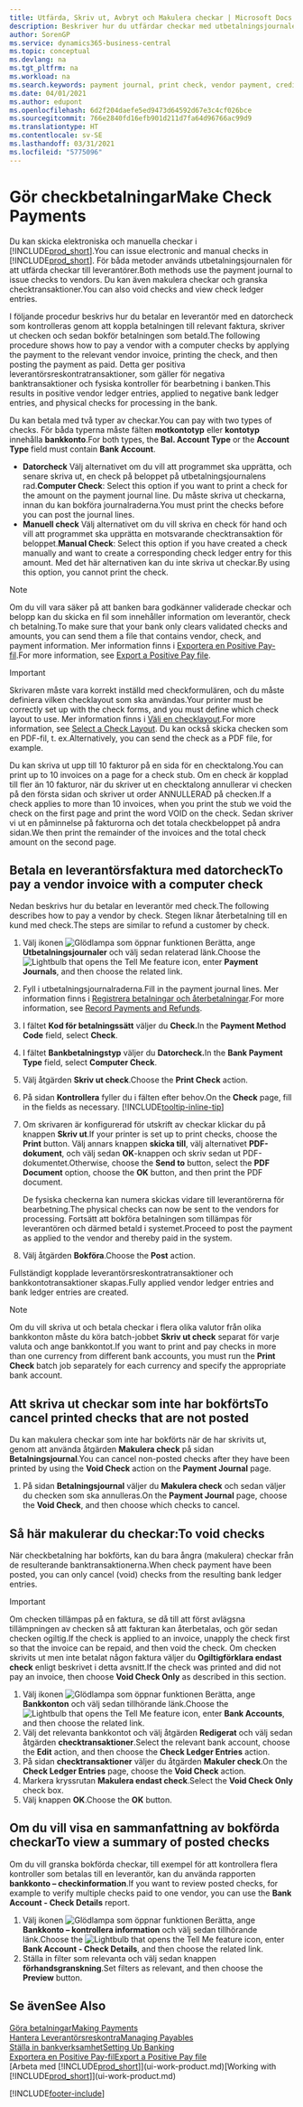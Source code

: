 ```yaml
---
title: Utfärda, Skriv ut, Avbryt och Makulera checkar | Microsoft Docs
description: Beskriver hur du utfärdar checkar med utbetalningsjournalen, skriver ut checkar och annullerar checkar eller granskar checktransaktioner i Business Central.
author: SorenGP
ms.service: dynamics365-business-central
ms.topic: conceptual
ms.devlang: na
ms.tgt_pltfrm: na
ms.workload: na
ms.search.keywords: payment journal, print check, vendor payment, creditor, debt, balance due, AP
ms.date: 04/01/2021
ms.author: edupont
ms.openlocfilehash: 6d2f204daefe5ed9473d64592d67e3c4cf026bce
ms.sourcegitcommit: 766e2840fd16efb901d211d7fa64d96766ac99d9
ms.translationtype: HT
ms.contentlocale: sv-SE
ms.lasthandoff: 03/31/2021
ms.locfileid: "5775096"
---
```

# <a name="make-check-payments"></a><span data-ttu-id="af83f-103">Gör checkbetalningar</span><span class="sxs-lookup"><span data-stu-id="af83f-103">Make Check Payments</span></span>

<span data-ttu-id="af83f-104">Du kan skicka elektroniska och manuella checkar i [!INCLUDE[prod_short](includes/prod_short.md)].</span><span class="sxs-lookup"><span data-stu-id="af83f-104">You can issue electronic and manual checks in [!INCLUDE[prod_short](includes/prod_short.md)].</span></span> <span data-ttu-id="af83f-105">För båda metoder används utbetalningsjournalen för att utfärda checkar till leverantörer.</span><span class="sxs-lookup"><span data-stu-id="af83f-105">Both methods use the payment journal to issue checks to vendors.</span></span> <span data-ttu-id="af83f-106">Du kan även makulera checkar och granska checktransaktioner.</span><span class="sxs-lookup"><span data-stu-id="af83f-106">You can also void checks and view check ledger entries.</span></span>

<span data-ttu-id="af83f-107">I följande procedur beskrivs hur du betalar en leverantör med en datorcheck som kontrolleras genom att koppla betalningen till relevant faktura, skriver ut checken och sedan bokför betalningen som betald.</span><span class="sxs-lookup"><span data-stu-id="af83f-107">The following procedure shows how to pay a vendor with a computer checks by applying the payment to the relevant vendor invoice, printing the check, and then posting the payment as paid.</span></span> <span data-ttu-id="af83f-108">Detta ger positiva leverantörsreskontratransaktioner, som gäller för negativa banktransaktioner och fysiska kontroller för bearbetning i banken.</span><span class="sxs-lookup"><span data-stu-id="af83f-108">This results in positive vendor ledger entries, applied to negative bank ledger entries, and physical checks for processing in the bank.</span></span>

<span data-ttu-id="af83f-109">Du kan betala med två typer av checkar.</span><span class="sxs-lookup"><span data-stu-id="af83f-109">You can pay with two types of checks.</span></span> <span data-ttu-id="af83f-110">För båda typerna måste fälten **motkontotyp** eller **kontotyp** innehålla **bankkonto**.</span><span class="sxs-lookup"><span data-stu-id="af83f-110">For both types, the **Bal. Account Type** or the **Account Type** field must contain **Bank Account**.</span></span>

- <span data-ttu-id="af83f-111">**Datorcheck** Välj alternativet om du vill att programmet ska upprätta, och senare skriva ut, en check på beloppet på utbetalningsjournalens rad.</span><span class="sxs-lookup"><span data-stu-id="af83f-111">**Computer Check**: Select this option if you want to print a check for the amount on the payment journal line.</span></span> <span data-ttu-id="af83f-112">Du måste skriva ut checkarna, innan du kan bokföra journalraderna.</span><span class="sxs-lookup"><span data-stu-id="af83f-112">You must print the checks before you can post the journal lines.</span></span>
- <span data-ttu-id="af83f-113">**Manuell check** Välj alternativet om du vill skriva en check för hand och vill att programmet ska upprätta en motsvarande checktransaktion för beloppet.</span><span class="sxs-lookup"><span data-stu-id="af83f-113">**Manual Check**: Select this option if you have created a check manually and want to create a corresponding check ledger entry for this amount.</span></span> <span data-ttu-id="af83f-114">Med det här alternativen kan du inte skriva ut checkar.</span><span class="sxs-lookup"><span data-stu-id="af83f-114">By using this option, you cannot print the check.</span></span>

> [!NOTE]  
> <span data-ttu-id="af83f-115">Om du vill vara säker på att banken bara godkänner validerade checkar och belopp kan du skicka en fil som innehåller information om leverantör, check ch betalning.</span><span class="sxs-lookup"><span data-stu-id="af83f-115">To make sure that your bank only clears validated checks and amounts, you can send them a file that contains vendor, check, and payment information.</span></span> <span data-ttu-id="af83f-116">Mer information finns i [Exportera en Positive Pay-fil](finance-how-positive-pay.md).</span><span class="sxs-lookup"><span data-stu-id="af83f-116">For more information, see [Export a Positive Pay file](finance-how-positive-pay.md).</span></span>

> [!IMPORTANT]
> <span data-ttu-id="af83f-117">Skrivaren måste vara korrekt inställd med checkformulären, och du måste definiera vilken checklayout som ska användas.</span><span class="sxs-lookup"><span data-stu-id="af83f-117">Your printer must be correctly set up with the check forms, and you must define which check layout to use.</span></span> <span data-ttu-id="af83f-118">Mer information finns i [Välj en checklayout](finance-how-define-check-layouts.md).</span><span class="sxs-lookup"><span data-stu-id="af83f-118">For more information, see [Select a Check Layout](finance-how-define-check-layouts.md).</span></span> <span data-ttu-id="af83f-119">Du kan också skicka checken som en PDF-fil, t. ex.</span><span class="sxs-lookup"><span data-stu-id="af83f-119">Alternatively, you can send the check as a PDF file, for example.</span></span>  

<span data-ttu-id="af83f-120">Du kan skriva ut upp till 10 fakturor på en sida för en checktalong.</span><span class="sxs-lookup"><span data-stu-id="af83f-120">You can print up to 10 invoices on a page for a check stub.</span></span> <span data-ttu-id="af83f-121">Om en check är kopplad till fler än 10 fakturor, när du skriver ut en checktalong annullerar vi checken på den första sidan och skriver ut order ANNULLERAD på checken.</span><span class="sxs-lookup"><span data-stu-id="af83f-121">If a check applies to more than 10 invoices, when you print the stub we void the check on the first page and print the word VOID on the check.</span></span> <span data-ttu-id="af83f-122">Sedan skriver vi ut en påminnelse på fakturorna och det totala checkbeloppet på andra sidan.</span><span class="sxs-lookup"><span data-stu-id="af83f-122">We then print the remainder of the invoices and the total check amount on the second page.</span></span>

## <a name="to-pay-a-vendor-invoice-with-a-computer-check"></a><span data-ttu-id="af83f-123">Betala en leverantörsfaktura med datorcheck</span><span class="sxs-lookup"><span data-stu-id="af83f-123">To pay a vendor invoice with a computer check</span></span>
<span data-ttu-id="af83f-124">Nedan beskrivs hur du betalar en leverantör med check.</span><span class="sxs-lookup"><span data-stu-id="af83f-124">The following describes how to pay a vendor by check.</span></span> <span data-ttu-id="af83f-125">Stegen liknar återbetalning till en kund med check.</span><span class="sxs-lookup"><span data-stu-id="af83f-125">The steps are similar to refund a customer by check.</span></span>

1. <span data-ttu-id="af83f-126">Välj ikonen ![Glödlampa som öppnar funktionen Berätta](media/ui-search/search_small.png "Berätta vad du vill göra"), ange **Utbetalningsjournaler** och välj sedan relaterad länk.</span><span class="sxs-lookup"><span data-stu-id="af83f-126">Choose the ![Lightbulb that opens the Tell Me feature](media/ui-search/search_small.png "Tell me what you want to do") icon, enter **Payment Journals**, and then choose the related link.</span></span>
2. <span data-ttu-id="af83f-127">Fyll i utbetalningsjournalraderna.</span><span class="sxs-lookup"><span data-stu-id="af83f-127">Fill in the payment journal lines.</span></span> <span data-ttu-id="af83f-128">Mer information finns i [Registrera betalningar och återbetalningar](payables-how-post-payments-refunds.md).</span><span class="sxs-lookup"><span data-stu-id="af83f-128">For more information, see [Record Payments and Refunds](payables-how-post-payments-refunds.md).</span></span>
3. <span data-ttu-id="af83f-129">I fältet **Kod för betalningssätt** väljer du **Check.**</span><span class="sxs-lookup"><span data-stu-id="af83f-129">In the **Payment Method Code** field, select **Check**.</span></span>
4. <span data-ttu-id="af83f-130">I fältet **Bankbetalningstyp** väljer du **Datorcheck.**</span><span class="sxs-lookup"><span data-stu-id="af83f-130">In the **Bank Payment Type** field, select **Computer Check**.</span></span>
5. <span data-ttu-id="af83f-131">Välj åtgärden **Skriv ut check**.</span><span class="sxs-lookup"><span data-stu-id="af83f-131">Choose the **Print Check** action.</span></span>
6. <span data-ttu-id="af83f-132">På sidan **Kontrollera** fyller du i fälten efter behov.</span><span class="sxs-lookup"><span data-stu-id="af83f-132">On the **Check** page, fill in the fields as necessary.</span></span> [!INCLUDE[tooltip-inline-tip](includes/tooltip-inline-tip_md.md)]
7. <span data-ttu-id="af83f-133">Om skrivaren är konfigurerad för utskrift av checkar klickar du på knappen **Skriv ut**.</span><span class="sxs-lookup"><span data-stu-id="af83f-133">If your printer is set up to print checks, choose the **Print** button.</span></span> <span data-ttu-id="af83f-134">Välj annars knappen **skicka till**, välj alternativet **PDF-dokument**, och välj sedan **OK**-knappen och skriv sedan ut PDF-dokumentet.</span><span class="sxs-lookup"><span data-stu-id="af83f-134">Otherwise, choose the **Send to** button, select the **PDF Document** option, choose the **OK** button, and then print the PDF document.</span></span>

    <span data-ttu-id="af83f-135">De fysiska checkerna kan numera skickas vidare till leverantörerna för bearbetning.</span><span class="sxs-lookup"><span data-stu-id="af83f-135">The physical checks can now be sent to the vendors for processing.</span></span> <span data-ttu-id="af83f-136">Fortsätt att bokföra betalningen som tillämpas för leverantören och därmed betald i systemet.</span><span class="sxs-lookup"><span data-stu-id="af83f-136">Proceed to post the payment as applied to the vendor and thereby paid in the system.</span></span>
8. <span data-ttu-id="af83f-137">Välj åtgärden **Bokföra**.</span><span class="sxs-lookup"><span data-stu-id="af83f-137">Choose the **Post** action.</span></span>

<span data-ttu-id="af83f-138">Fullständigt kopplade leverantörsreskontratransaktioner och bankkontotransaktioner skapas.</span><span class="sxs-lookup"><span data-stu-id="af83f-138">Fully applied vendor ledger entries and bank ledger entries are created.</span></span>

> [!NOTE]  
> <span data-ttu-id="af83f-139">Om du vill skriva ut och betala checkar i flera olika valutor från olika bankkonton måste du köra batch-jobbet **Skriv ut check** separat för varje valuta och ange bankkontot.</span><span class="sxs-lookup"><span data-stu-id="af83f-139">If you want to print and pay checks in more than one currency from different bank accounts, you must run the **Print Check** batch job separately for each currency and specify the appropriate bank account.</span></span>

## <a name="to-cancel-printed-checks-that-are-not-posted"></a><span data-ttu-id="af83f-140">Att skriva ut checkar som inte har bokförts</span><span class="sxs-lookup"><span data-stu-id="af83f-140">To cancel printed checks that are not posted</span></span>
<span data-ttu-id="af83f-141">Du kan makulera checkar som inte har bokförts när de har skrivits ut, genom att använda åtgärden **Makulera check** på sidan **Betalningsjournal**.</span><span class="sxs-lookup"><span data-stu-id="af83f-141">You can cancel non-posted checks after they have been printed by using the **Void Check** action on the **Payment Journal** page.</span></span>

1. <span data-ttu-id="af83f-142">På sidan **Betalningsjournal** väljer du **Makulera check** och sedan väljer du checken som ska annulleras.</span><span class="sxs-lookup"><span data-stu-id="af83f-142">On the **Payment Journal** page, choose the **Void Check**, and then choose which checks to cancel.</span></span>

## <a name="to-void-checks"></a><span data-ttu-id="af83f-143">Så här makulerar du checkar:</span><span class="sxs-lookup"><span data-stu-id="af83f-143">To void checks</span></span>

<span data-ttu-id="af83f-144">När checkbetalning har bokförts, kan du bara ångra (makulera) checkar från de resulterande banktransaktionerna.</span><span class="sxs-lookup"><span data-stu-id="af83f-144">When check payment have been posted, you can only cancel (void) checks from the resulting bank ledger entries.</span></span>

> [!IMPORTANT]
> <span data-ttu-id="af83f-145">Om checken tillämpas på en faktura, se då till att först avlägsna tillämpningen av checken så att fakturan kan återbetalas, och gör sedan checken ogiltig.</span><span class="sxs-lookup"><span data-stu-id="af83f-145">If the check is applied to an invoice, unapply the check first so that the invoice can be repaid, and then void the check.</span></span> <span data-ttu-id="af83f-146">Om checken skrivits ut men inte betalat någon faktura väljer du **Ogiltigförklara endast check** enligt beskrivet i detta avsnitt.</span><span class="sxs-lookup"><span data-stu-id="af83f-146">If the check was printed and did not pay an invoice, then choose **Void Check Only** as described in this section.</span></span>

1. <span data-ttu-id="af83f-147">Välj ikonen ![Glödlampa som öppnar funktionen Berätta](media/ui-search/search_small.png "Berätta vad du vill göra"), ange **Bankkonton** och välj sedan tillhörande länk.</span><span class="sxs-lookup"><span data-stu-id="af83f-147">Choose the ![Lightbulb that opens the Tell Me feature](media/ui-search/search_small.png "Tell me what you want to do") icon, enter **Bank Accounts**, and then choose the related link.</span></span>
2. <span data-ttu-id="af83f-148">Välj det relevanta bankkontot och välj åtgärden **Redigerat** och välj sedan åtgärden **checktransaktioner**.</span><span class="sxs-lookup"><span data-stu-id="af83f-148">Select the relevant bank account, choose the **Edit** action, and then choose the **Check Ledger Entries** action.</span></span>
3. <span data-ttu-id="af83f-149">På sidan **checktransaktioner** väljer du åtgärden **Makuler check**.</span><span class="sxs-lookup"><span data-stu-id="af83f-149">On the **Check Ledger Entries** page, choose the **Void Check** action.</span></span>
4. <span data-ttu-id="af83f-150">Markera kryssrutan **Makulera endast check**.</span><span class="sxs-lookup"><span data-stu-id="af83f-150">Select the **Void Check Only** check box.</span></span>
5. <span data-ttu-id="af83f-151">Välj knappen **OK**.</span><span class="sxs-lookup"><span data-stu-id="af83f-151">Choose the **OK** button.</span></span>

## <a name="to-view-a-summary-of-posted-checks"></a><span data-ttu-id="af83f-152">Om du vill visa en sammanfattning av bokförda checkar</span><span class="sxs-lookup"><span data-stu-id="af83f-152">To view a summary of posted checks</span></span>
<span data-ttu-id="af83f-153">Om du vill granska bokförda checkar, till exempel för att kontrollera flera kontroller som betalas till en leverantör, kan du använda rapporten **bankkonto – checkinformation**.</span><span class="sxs-lookup"><span data-stu-id="af83f-153">If you want to review posted checks, for example to verify multiple checks paid to one vendor, you can use the **Bank Account - Check Details** report.</span></span>
1. <span data-ttu-id="af83f-154">Välj ikonen ![Glödlampa som öppnar funktionen Berätta](media/ui-search/search_small.png "Berätta vad du vill göra"), ange **Bankkonto – kontrollera information** och välj sedan tillhörande länk.</span><span class="sxs-lookup"><span data-stu-id="af83f-154">Choose the ![Lightbulb that opens the Tell Me feature](media/ui-search/search_small.png "Tell me what you want to do") icon, enter **Bank Account - Check Details**, and then choose the related link.</span></span>
2. <span data-ttu-id="af83f-155">Ställa in filter som relevanta och välj sedan knappen **förhandsgranskning**.</span><span class="sxs-lookup"><span data-stu-id="af83f-155">Set filters as relevant, and then choose the **Preview** button.</span></span>

## <a name="see-also"></a><span data-ttu-id="af83f-156">Se även</span><span class="sxs-lookup"><span data-stu-id="af83f-156">See Also</span></span>
[<span data-ttu-id="af83f-157">Göra betalningar</span><span class="sxs-lookup"><span data-stu-id="af83f-157">Making Payments</span></span>](payables-make-payments.md)  
[<span data-ttu-id="af83f-158">Hantera Leverantörsreskontra</span><span class="sxs-lookup"><span data-stu-id="af83f-158">Managing Payables</span></span>](payables-manage-payables.md)  
[<span data-ttu-id="af83f-159">Ställa in bankverksamhet</span><span class="sxs-lookup"><span data-stu-id="af83f-159">Setting Up Banking</span></span>](bank-setup-banking.md)  
[<span data-ttu-id="af83f-160">Exportera en Positive Pay-fil</span><span class="sxs-lookup"><span data-stu-id="af83f-160">Export a Positive Pay file</span></span>](finance-how-positive-pay.md)  
<span data-ttu-id="af83f-161">[Arbeta med [!INCLUDE[prod_short](includes/prod_short.md)]](ui-work-product.md)</span><span class="sxs-lookup"><span data-stu-id="af83f-161">[Working with [!INCLUDE[prod_short](includes/prod_short.md)]](ui-work-product.md)</span></span>  


[!INCLUDE[footer-include](includes/footer-banner.md)]